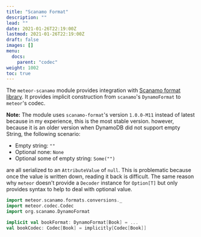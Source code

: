 ```yaml
---
title: "Scanamo Format"
description: ""
lead: ""
date: 2021-01-26T22:19:00Z
lastmod: 2021-01-26T22:19:00Z
draft: false
images: []
menu: 
  docs:
    parent: "codec"
weight: 1002
toc: true
---
```


The `meteor-scanamo` module provides integration with [Scanamo format library](https://www.scanamo.org/dynamo-format.html).
It provides implicit construction from `scanamo`'s `DynamoFormat` to `meteor`'s codec. 

**Note:** The module uses `scanamo-format`'s version `1.0.0-M11` instead of latest because in my 
experience, this is the most stable version. however, because it is an older version when DynamoDB
did not support empty String, the following scenario: 

- Empty string: `""`
- Optional none: `None`
- Optional some of empty string: `Some("")`

are all serialized to an `AttributeValue` of `null`. This is problematic because once the value is 
written down, reading it back is difficult. The same reason why `meteor` doesn't provide a `Decoder`
instance for `Option[T]` but only provides syntax to help to deal with optional value.

```scala
import meteor.scanamo.formats.conversions._
import meteor.codec.Codec
import org.scanamo.DynamoFormat

implicit val bookFormat: DynamoFormat[Book] = ...
val bookCodec: Codec[Book] = implicitly[Codec[Book]]
```

